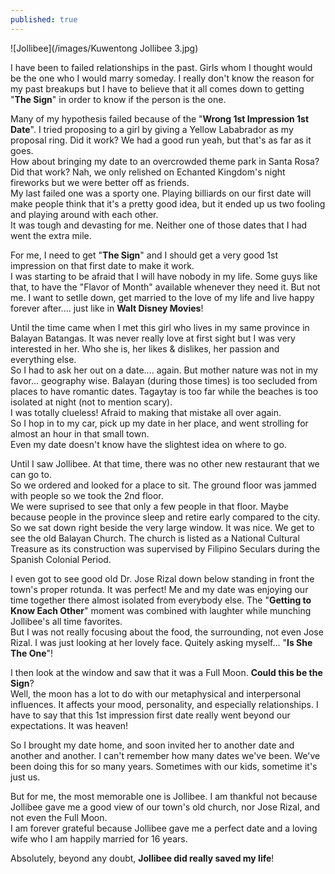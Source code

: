 ```yaml
---
published: true
---
```

![Jollibee](/images/Kuwentong Jollibee 3.jpg)

I have been to failed relationships in the past. Girls whom I thought would be the one who I would marry someday. I really don't know the reason for my past breakups but I have to believe that it all comes down to getting "**The Sign**" in order to know if the person is the one. 

Many of my hypothesis failed because of the "**Wrong 1st Impression 1st Date**". I tried proposing to a girl by giving a Yellow Lababrador as my proposal ring. Did it work? We had a good run yeah, but that's as far as it goes.   
How about bringing my date to an overcrowded theme park in Santa Rosa? Did that work? Nah, we only relished on Echanted Kingdom's night fireworks but we were better off as friends.   
My last failed one was a sporty one. Playing billiards on our first date will make people think that it's a pretty good idea, but it ended up us two fooling and playing around with each other.   
It was tough and devasting for me. Neither one of those dates that I had went the extra mile. 

For me, I need to get "**The Sign**" and I should get a very good 1st impression on that first date to make it work.   
I was starting to be afraid that I will have nobody in my life. Some guys like that, to have the "Flavor of Month" available whenever they need it. But not me. I want to setlle down, get married to the love of my life and live happy forever after.... just like in **Walt Disney Movies**!

Until the time came when I met this girl who lives in my same province in Balayan Batangas. It was never really love at first sight but I was very interested in her. Who she is, her likes & dislikes, her passion and everything else.   
So I had to ask her out on a date.... again. But mother nature was not in my favor... geography wise. Balayan (during those times) is too secluded from places to have romantic dates. Tagaytay is too far while the beaches is too isolated at night (not to mention scary).   
I was totally clueless! Afraid to making that mistake all over again.   
So I hop in to my car, pick up my date in her place, and went strolling for almost an hour in that small town.   
Even my date doesn't know have the slightest idea on where to go. 

Until I saw Jollibee. At that time, there was no other new restaurant that we can go to.   
So we ordered and looked for a place to sit. The ground floor was jammed with people so we took the 2nd floor.   
We were suprised to see that only a few people in that floor. Maybe because people in the province sleep and retire early compared to the city.   
So we sat down right beside the very large window. It was nice. We get to see the old Balayan Church. The church is listed as a National Cultural Treasure as its construction was supervised by Filipino Seculars during the Spanish Colonial Period.

I even got to see good old Dr. Jose Rizal down below standing in front the town's proper rotunda. It was perfect! Me and my date was enjoying our time together there almost isolated from everybody else.    The "**Getting to Know Each Other**" moment was combined with laughter while munching Jollibee's all time favorites.   
But I was not really focusing about the food, the surrounding, not even Jose Rizal. I was just looking at her lovely face. Quitely asking myself... "**Is She The One**"!  

I then look at the window and saw that it was a Full Moon. **Could this be the Sign**?    
Well, the moon has a lot to do with our metaphysical and interpersonal influences. It affects your mood, personality, and especially relationships. I have to say that this 1st impression first date really went beyond our expectations. It was heaven!

So I brought my date home, and soon invited her to another date and another and another. I can't remember how many dates we've been. We've been doing this for so many years. Sometimes with our kids, sometime it's just us. 

But for me, the most memorable one is Jollibee. I am thankful not because Jollibee gave me a good view of our town's old church, nor Jose Rizal, and not even the Full Moon.   
I am forever grateful because Jollibee gave me a perfect date and a loving wife who I am happily married for 16 years. 

Absolutely, beyond any doubt, **Jollibee did really saved my life**!  